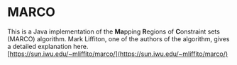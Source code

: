 # MARCO

This is a Java implementation of the **Ma**pping **R**egions of **C**onstraint sets (MARCO) algorithm. Mark Liffiton, one of the authors of the algorithm, gives a detailed explanation here.  
 [https://sun.iwu.edu/~mliffito/marco/](https://sun.iwu.edu/~mliffito/marco/)